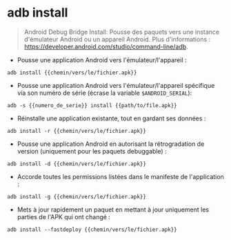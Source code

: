 # adb install

> Android Debug Bridge Install: Pousse des paquets vers une instance d'émulateur Android ou un appareil Android.
> Plus d'informations : <https://developer.android.com/studio/command-line/adb>.

- Pousse une application Android vers l'émulateur/l'appareil :

`adb install {{chemin/vers/le/fichier.apk}}`

- Pousse une application Android vers l'émulateur/l'appareil spécifique via son numéro de série (écrase la variable `$ANDROID_SERIAL`):

`adb -s {{numero_de_serie}} install {{path/to/file.apk}}`

- Réinstalle une application existante, tout en gardant ses données :

`adb install -r {{chemin/vers/le/fichier.apk}}`

- Pousse une application Android en autorisant la rétrogradation de version (uniquement pour les paquets debuggable) :

`adb install -d {{chemin/vers/le/fichier.apk}}`

- Accorde toutes les permissions listées dans le manifeste de l'application :

`adb install -g {{chemin/vers/le/fichier.apk}}`

- Mets à jour rapidement un paquet en mettant à jour uniquement les parties de l'APK qui ont changé :

`adb install --fastdeploy {{chemin/vers/le/fichier.apk}}`
